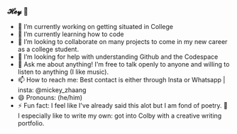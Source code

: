 ### 𝓗𝓮𝔂 👋 

- 🔭 I’m currently working on getting situated in College
- 🌱 I’m currently learning how to code
- 👯 I’m looking to collaborate on many projects to come in my new career as a college student.
- 🤔 I’m looking for help with understanding Github and the Codespace
- 💬 Ask me about anything! I'm free to talk openly to anyone and willing to listen to anything (I like music).
- 📫 How to reach me: Best contact is either through Insta or Whatsapp | insta: @mickey_zhaang 
- 😄 Pronouns: (he/him)
- ⚡ Fun fact: I feel like I've already said this alot but I am fond of poetry. 💙 I especially like to write my own: got into Colby with a creative writing portfolio.


